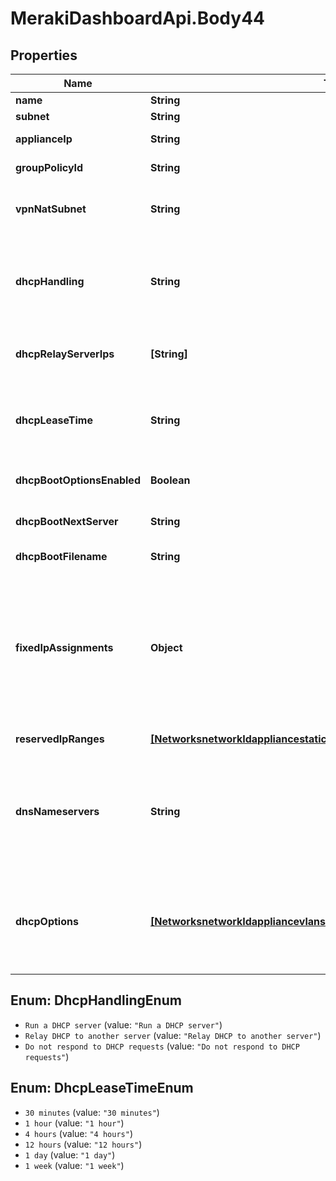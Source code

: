 # MerakiDashboardApi.Body44

## Properties
Name | Type | Description | Notes
------------ | ------------- | ------------- | -------------
**name** | **String** | The name of the VLAN | [optional] 
**subnet** | **String** | The subnet of the VLAN | [optional] 
**applianceIp** | **String** | The local IP of the appliance on the VLAN | [optional] 
**groupPolicyId** | **String** | The id of the desired group policy to apply to the VLAN | [optional] 
**vpnNatSubnet** | **String** | The translated VPN subnet if VPN and VPN subnet translation are enabled on the VLAN | [optional] 
**dhcpHandling** | **String** | The appliance&#x27;s handling of DHCP requests on this VLAN. One of: &#x27;Run a DHCP server&#x27;, &#x27;Relay DHCP to another server&#x27; or &#x27;Do not respond to DHCP requests&#x27; | [optional] 
**dhcpRelayServerIps** | **[String]** | The IPs of the DHCP servers that DHCP requests should be relayed to | [optional] 
**dhcpLeaseTime** | **String** | The term of DHCP leases if the appliance is running a DHCP server on this VLAN. One of: &#x27;30 minutes&#x27;, &#x27;1 hour&#x27;, &#x27;4 hours&#x27;, &#x27;12 hours&#x27;, &#x27;1 day&#x27; or &#x27;1 week&#x27; | [optional] 
**dhcpBootOptionsEnabled** | **Boolean** | Use DHCP boot options specified in other properties | [optional] 
**dhcpBootNextServer** | **String** | DHCP boot option to direct boot clients to the server to load the boot file from | [optional] 
**dhcpBootFilename** | **String** | DHCP boot option for boot filename | [optional] 
**fixedIpAssignments** | **Object** | The DHCP fixed IP assignments on the VLAN. This should be an object that contains mappings from MAC addresses to objects that themselves each contain \&quot;ip\&quot; and \&quot;name\&quot; string fields. See the sample request/response for more details. | [optional] 
**reservedIpRanges** | [**[NetworksnetworkIdappliancestaticRoutesstaticRouteIdReservedIpRanges]**](NetworksnetworkIdappliancestaticRoutesstaticRouteIdReservedIpRanges.md) | The DHCP reserved IP ranges on the VLAN | [optional] 
**dnsNameservers** | **String** | The DNS nameservers used for DHCP responses, either \&quot;upstream_dns\&quot;, \&quot;google_dns\&quot;, \&quot;opendns\&quot;, or a newline seperated string of IP addresses or domain names | [optional] 
**dhcpOptions** | [**[NetworksnetworkIdappliancevlansvlanIdDhcpOptions]**](NetworksnetworkIdappliancevlansvlanIdDhcpOptions.md) | The list of DHCP options that will be included in DHCP responses. Each object in the list should have \&quot;code\&quot;, \&quot;type\&quot;, and \&quot;value\&quot; properties. | [optional] 

<a name="DhcpHandlingEnum"></a>
## Enum: DhcpHandlingEnum

* `Run a DHCP server` (value: `"Run a DHCP server"`)
* `Relay DHCP to another server` (value: `"Relay DHCP to another server"`)
* `Do not respond to DHCP requests` (value: `"Do not respond to DHCP requests"`)


<a name="DhcpLeaseTimeEnum"></a>
## Enum: DhcpLeaseTimeEnum

* `30 minutes` (value: `"30 minutes"`)
* `1 hour` (value: `"1 hour"`)
* `4 hours` (value: `"4 hours"`)
* `12 hours` (value: `"12 hours"`)
* `1 day` (value: `"1 day"`)
* `1 week` (value: `"1 week"`)

